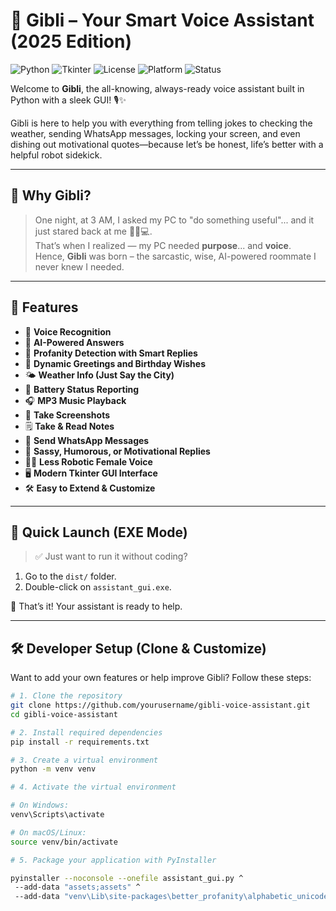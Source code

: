 # 🤖 Gibli – Your Smart Voice Assistant (2025 Edition)

![Python](https://img.shields.io/badge/Python-3.12-blue?logo=python)
![Tkinter](https://img.shields.io/badge/GUI-Tkinter-lightgrey)
![License](https://img.shields.io/badge/license-MIT-green)
![Platform](https://img.shields.io/badge/Platform-Windows%20%7C%20Cross--Platform-blueviolet)
![Status](https://img.shields.io/badge/Build-Stable-success)

Welcome to **Gibli**, the all-knowing, always-ready voice assistant built in Python with a sleek GUI! 🎙️✨

Gibli is here to help you with everything from telling jokes to checking the weather, sending WhatsApp messages, locking your screen, and even dishing out motivational quotes—because let’s be honest, life’s better with a helpful robot sidekick.

---

## 🤯 Why Gibli?

> One night, at 3 AM, I asked my PC to "do something useful"... and it just stared back at me 🧍‍♂️💻.  
> That’s when I realized — my PC needed **purpose**... and **voice**.  
> Hence, **Gibli** was born – the sarcastic, wise, AI-powered roommate I never knew I needed.

---

## 🧩 Features

- 🎤 **Voice Recognition**
- 🧠 **AI-Powered Answers**
- 🧹 **Profanity Detection with Smart Replies**
- 💬 **Dynamic Greetings and Birthday Wishes**
- 🌤️ **Weather Info (Just Say the City)**
- 🔋 **Battery Status Reporting**
- 🎧 **MP3 Music Playback**
- 📸 **Take Screenshots**
- 🗒️ **Take & Read Notes**
- 💌 **Send WhatsApp Messages**
- 🧽 **Sassy, Humorous, or Motivational Replies**
- 💂‍♀️ **Less Robotic Female Voice**
- 🖥️ **Modern Tkinter GUI Interface**
- 🛠️ **Easy to Extend & Customize**

---

## 🚀 Quick Launch (EXE Mode)

> ✅ Just want to run it without coding?

1. Go to the `dist/` folder.
2. Double-click on `assistant_gui.exe`.

🎉 That’s it! Your assistant is ready to help.

---

## 🛠️ Developer Setup (Clone & Customize)

Want to add your own features or help improve Gibli? Follow these steps:

```bash
# 1. Clone the repository
git clone https://github.com/yourusername/gibli-voice-assistant.git
cd gibli-voice-assistant

# 2. Install required dependencies
pip install -r requirements.txt

# 3. Create a virtual environment
python -m venv venv

# 4. Activate the virtual environment

# On Windows:
venv\Scripts\activate

# On macOS/Linux:
source venv/bin/activate

# 5. Package your application with PyInstaller

pyinstaller --noconsole --onefile assistant_gui.py ^
 --add-data "assets;assets" ^
 --add-data "venv\Lib\site-packages\better_profanity\alphabetic_unicode.json;better_profanity"
